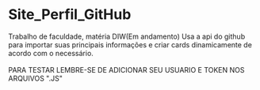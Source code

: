# Site_Perfil_GitHub

Trabalho de faculdade, matéria DIW(Em andamento) Usa a api do github para importar suas principais informações e criar cards dinamicamente de acordo com o necessário. 
<br>
<br>
PARA TESTAR LEMBRE-SE DE ADICIONAR SEU USUARIO E TOKEN NOS ARQUIVOS ".JS"
